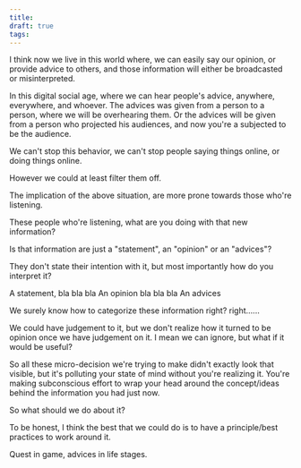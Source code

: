 ```yaml
---
title: 
draft: true
tags:
---
```

I think now we live in this world where, we can easily say our opinion, or provide advice to others, and those information will either be broadcasted or misinterpreted. 

In this digital social age, where we can hear people's advice, anywhere, everywhere, and whoever. The advices was given from a person to a person, where we will be overhearing them. Or the advices will be given from a person who projected his audiences, and now you're a subjected to be the audience.

We can't stop this behavior, we can't stop people saying things online, or doing things online.

However we could at least filter them off.

The implication of the above situation, are more prone towards those who're listening. 

These people who're listening, what are you doing with that new information?

Is that information are just a "statement", an "opinion" or an "advices"?

They don't state their intention with it, but most importantly how do you interpret it?

A statement, bla bla bla
An opinion bla bla bla
An advices

We surely know how to categorize these information right? right......

We could have judgement to it, but we don't realize how it turned to be opinion once we have judgement on it. I mean we can ignore, but what if it would be useful?

So all these micro-decision we're trying to make didn't exactly look that visible, but it's polluting your state of mind without you're realizing it. You're making subconscious effort to wrap your head around the concept/ideas behind the information you had just now. 

So what should we do about it?

To be honest, I think the best that we could do is to have a principle/best practices to work around it.

Quest in game, advices in life stages.

